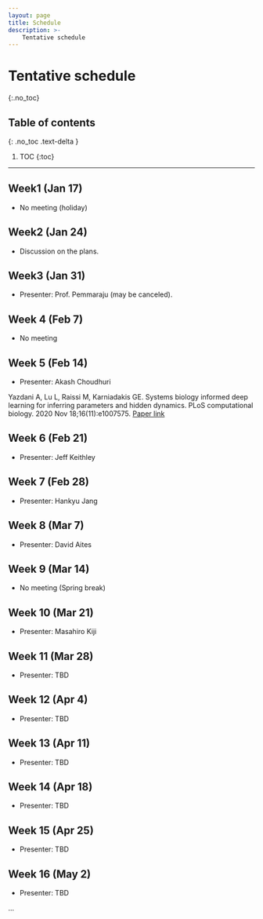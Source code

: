 ```yaml
---
layout: page
title: Schedule
description: >-
    Tentative schedule
---
```


# Tentative schedule
{:.no_toc}

## Table of contents
{: .no_toc .text-delta }

1. TOC
{:toc}

---

## Week1 (Jan 17)

- No meeting (holiday)

## Week2 (Jan 24)

- Discussion on the plans.

## Week3 (Jan 31)

- Presenter: Prof. Pemmaraju (may be canceled).

## Week 4 (Feb 7)

- No meeting

## Week 5 (Feb 14)

- Presenter: Akash Choudhuri

Yazdani A, Lu L, Raissi M, Karniadakis GE. Systems biology informed deep learning for inferring parameters and hidden dynamics. PLoS computational biology. 2020 Nov 18;16(11):e1007575.
[Paper link](https://journals.plos.org/ploscompbiol/article?id=10.1371/journal.pcbi.1007575)

## Week 6 (Feb 21)

- Presenter: Jeff Keithley

## Week 7 (Feb 28)

- Presenter: Hankyu Jang


## Week 8 (Mar 7)

- Presenter: David Aites


## Week 9 (Mar 14)

- No meeting (Spring break)

## Week 10 (Mar 21)

- Presenter: Masahiro Kiji

## Week 11 (Mar 28)

- Presenter: TBD


## Week 12 (Apr 4)

- Presenter: TBD

## Week 13 (Apr 11)

- Presenter: TBD


## Week 14 (Apr 18)

- Presenter: TBD


## Week 15 (Apr 25)

- Presenter: TBD


## Week 16 (May 2)

- Presenter: TBD


...
